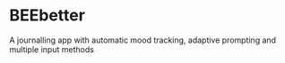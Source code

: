 # BEEbetter
A journalling app with automatic mood tracking, adaptive prompting and multiple input methods
